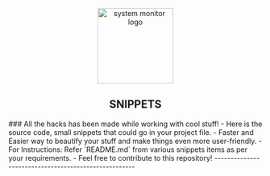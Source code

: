 <p align="center"><a href="https://github.com/purveshmakode24/system-monitor/releases" target="_blank" rel="noopener noreferrer"><img width="150" src="#" alt="system monitor logo"></a></p>

<h2 align="center">SNIPPETS</h2>
### All the hacks has been made while working with cool stuff! 
- Here is the source code, small snippets that could go in your project file.
- Faster and Easier way to beautify your stuff and make things even more user-friendly.
- For Instructions: Refer `README.md` from various snippets items as per your requirements. 
- Feel free to contribute to this repository!
-----------------------------------------------------


